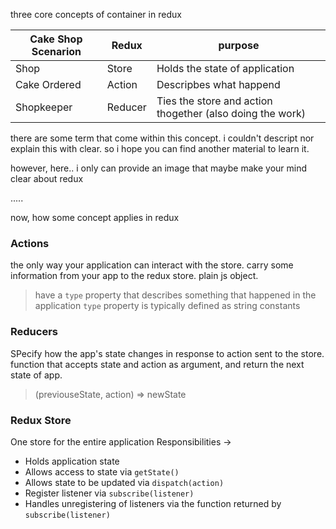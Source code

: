 


three core concepts of container in redux


| Cake Shop Scenarion       | Redux         | purpose               |
| ----------------------    | ------------  | --------------------- |
| Shop                      | Store         | Holds the state of application
| Cake Ordered              | Action        | Descripbes what happend
| Shopkeeper                | Reducer       | Ties the store and action thogether (also doing the work)

there are some term that come within this concept.
i couldn't descript nor explain this with clear. so i hope you can find another material to learn it.

however, here..
i only can provide an image that maybe make your mind clear about redux

..... 



now, how some concept applies in redux

### Actions
the only way your application can interact with the store.
carry some information from your app to the redux store.
plain js object.
> have a `type` property that describes something that happened in the application
> `type` property is typically defined as string constants


### Reducers
SPecify how the app's state changes in response to action sent to the store. 
function that accepts state and action as argument, and return the next state of app. 
> (previouseState, action) => newState



### Redux Store
One store for the entire application
Responsibilities ->
- Holds application state
- Allows access to state via `getState()`
- Allows state to be updated via `dispatch(action)`
- Register listener via `subscribe(listener)`
- Handles unregistering of listeners via the function returned by `subscribe(listener)`

